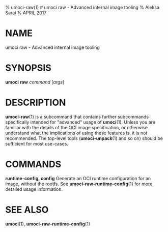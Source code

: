 % umoci-raw(1) # umoci raw - Advanced internal image tooling
% Aleksa Sarai
% APRIL 2017
# NAME
umoci raw - Advanced internal image tooling

# SYNOPSIS
**umoci raw**
*command* [*args*]

# DESCRIPTION
**umoci-raw**(1) is a subcommand that contains further subcommands specifically
intended for "advanced" usage of **umoci**(1). Unless you are familiar with the
details of the OCI image specification, or otherwise understand what the
implications of using these features is, it is not recommended. The top-level
tools (**umoci-unpack**(1) and so on) should be sufficient for most use-cases.

# COMMANDS

**runtime-config, config**
  Generate an OCI runtime configuration for an image, without the rootfs. See
  **umoci-raw-runtime-config**(1) for more detailed usage information.

# SEE ALSO
**umoci**(1),
**umoci-raw-runtime-config**(1)
